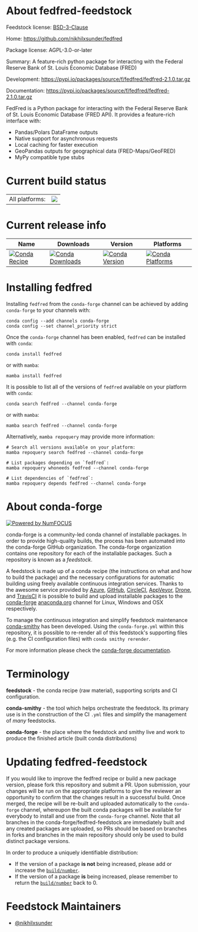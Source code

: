 About fedfred-feedstock
=======================

Feedstock license: [BSD-3-Clause](https://github.com/conda-forge/feedstock-feedstock/blob/main/LICENSE.txt)

Home: https://github.com/nikhilxsunder/fedfred

Package license: AGPL-3.0-or-later

Summary: A feature-rich python package for interacting with the Federal Reserve Bank of St. Louis Economic Database (FRED)

Development: https://pypi.io/packages/source/f/fedfred/fedfred-2.1.0.tar.gz

Documentation: https://pypi.io/packages/source/f/fedfred/fedfred-2.1.0.tar.gz

FedFred is a Python package for interacting with the Federal Reserve Bank of St. Louis Economic Database (FRED API).
It provides a feature-rich interface with:
- Pandas/Polars DataFrame outputs
- Native support for asynchronous requests
- Local caching for faster execution
- GeoPandas outputs for geographical data (FRED-Maps/GeoFRED)
- MyPy compatible type stubs


Current build status
====================


<table><tr><td>All platforms:</td>
    <td>
      <a href="https://dev.azure.com/conda-forge/feedstock-builds/_build/latest?definitionId=None&branchName=main">
        <img src="https://dev.azure.com/conda-forge/feedstock-builds/_apis/build/status/feedstock-feedstock?branchName=main">
      </a>
    </td>
  </tr>
</table>

Current release info
====================

| Name | Downloads | Version | Platforms |
| --- | --- | --- | --- |
| [![Conda Recipe](https://img.shields.io/badge/recipe-fedfred-green.svg)](https://anaconda.org/conda-forge/fedfred) | [![Conda Downloads](https://img.shields.io/conda/dn/conda-forge/fedfred.svg)](https://anaconda.org/conda-forge/fedfred) | [![Conda Version](https://img.shields.io/conda/vn/conda-forge/fedfred.svg)](https://anaconda.org/conda-forge/fedfred) | [![Conda Platforms](https://img.shields.io/conda/pn/conda-forge/fedfred.svg)](https://anaconda.org/conda-forge/fedfred) |

Installing fedfred
==================

Installing `fedfred` from the `conda-forge` channel can be achieved by adding `conda-forge` to your channels with:

```
conda config --add channels conda-forge
conda config --set channel_priority strict
```

Once the `conda-forge` channel has been enabled, `fedfred` can be installed with `conda`:

```
conda install fedfred
```

or with `mamba`:

```
mamba install fedfred
```

It is possible to list all of the versions of `fedfred` available on your platform with `conda`:

```
conda search fedfred --channel conda-forge
```

or with `mamba`:

```
mamba search fedfred --channel conda-forge
```

Alternatively, `mamba repoquery` may provide more information:

```
# Search all versions available on your platform:
mamba repoquery search fedfred --channel conda-forge

# List packages depending on `fedfred`:
mamba repoquery whoneeds fedfred --channel conda-forge

# List dependencies of `fedfred`:
mamba repoquery depends fedfred --channel conda-forge
```


About conda-forge
=================

[![Powered by
NumFOCUS](https://img.shields.io/badge/powered%20by-NumFOCUS-orange.svg?style=flat&colorA=E1523D&colorB=007D8A)](https://numfocus.org)

conda-forge is a community-led conda channel of installable packages.
In order to provide high-quality builds, the process has been automated into the
conda-forge GitHub organization. The conda-forge organization contains one repository
for each of the installable packages. Such a repository is known as a *feedstock*.

A feedstock is made up of a conda recipe (the instructions on what and how to build
the package) and the necessary configurations for automatic building using freely
available continuous integration services. Thanks to the awesome service provided by
[Azure](https://azure.microsoft.com/en-us/services/devops/), [GitHub](https://github.com/),
[CircleCI](https://circleci.com/), [AppVeyor](https://www.appveyor.com/),
[Drone](https://cloud.drone.io/welcome), and [TravisCI](https://travis-ci.com/)
it is possible to build and upload installable packages to the
[conda-forge](https://anaconda.org/conda-forge) [anaconda.org](https://anaconda.org/)
channel for Linux, Windows and OSX respectively.

To manage the continuous integration and simplify feedstock maintenance
[conda-smithy](https://github.com/conda-forge/conda-smithy) has been developed.
Using the ``conda-forge.yml`` within this repository, it is possible to re-render all of
this feedstock's supporting files (e.g. the CI configuration files) with ``conda smithy rerender``.

For more information please check the [conda-forge documentation](https://conda-forge.org/docs/).

Terminology
===========

**feedstock** - the conda recipe (raw material), supporting scripts and CI configuration.

**conda-smithy** - the tool which helps orchestrate the feedstock.
                   Its primary use is in the construction of the CI ``.yml`` files
                   and simplify the management of *many* feedstocks.

**conda-forge** - the place where the feedstock and smithy live and work to
                  produce the finished article (built conda distributions)


Updating fedfred-feedstock
==========================

If you would like to improve the fedfred recipe or build a new
package version, please fork this repository and submit a PR. Upon submission,
your changes will be run on the appropriate platforms to give the reviewer an
opportunity to confirm that the changes result in a successful build. Once
merged, the recipe will be re-built and uploaded automatically to the
`conda-forge` channel, whereupon the built conda packages will be available for
everybody to install and use from the `conda-forge` channel.
Note that all branches in the conda-forge/fedfred-feedstock are
immediately built and any created packages are uploaded, so PRs should be based
on branches in forks and branches in the main repository should only be used to
build distinct package versions.

In order to produce a uniquely identifiable distribution:
 * If the version of a package **is not** being increased, please add or increase
   the [``build/number``](https://docs.conda.io/projects/conda-build/en/latest/resources/define-metadata.html#build-number-and-string).
 * If the version of a package **is** being increased, please remember to return
   the [``build/number``](https://docs.conda.io/projects/conda-build/en/latest/resources/define-metadata.html#build-number-and-string)
   back to 0.

Feedstock Maintainers
=====================

* [@nikhilxsunder](https://github.com/nikhilxsunder/)

